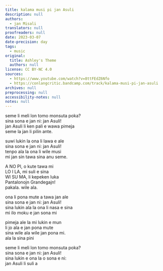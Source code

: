 ```yaml
---
title: kalama musi pi jan Asuli
description: null
authors:
  - jan Misali
translators: null
proofreaders: null
date: 2023-03-07
date-precision: day
tags:
  - music
original:
  title: Ashley's Theme
  authors: null
license: CC BY-NC 4.0
sources:
  - https://www.youtube.com/watch?v=8ttFEdZ6Nfo
  - https://conlangcritic.bandcamp.com/track/kalama-musi-pi-jan-asuli
archives: null
preprocessing: null
accessibility-notes: null
notes: null
---
```


seme li meli lon tomo monsuta poka?  \
sina sona e jan ni: jan Asuli!  \
jan Asuli li ken pali e wawa pimeja  \
seme la jan li pilin ante.

suwi lukin la ona li lawa e ale  \
sina sona e jan ni: jan Asuli!  \
tenpo ala la ona li wile musi  \
mi jan sin tawa sina anu seme.

A NO PI, o kute tawa mi  \
LO I LA, mi suli e sina  \
WI SU MA, li kepeken luka  \
Pantalonojn Grandegajn!  \
pakala. wile ala.

ona li pona mute a tawa jan ale  \
sina sona e jan ni: jan Asuli!  \
sina lukin ala la ona li nasa e sina  \
mi ilo moku e jan sona mi

pimeja ale la mi lukin e mun  \
li jo ala e jan pona mute  \
sina wile ala wile jan pona mi.  \
ala la sina pini

seme li meli lon tomo monsuta poka?  \
sina sona e jan ni: jan Asuli!  \
sina lukin e ona la o sona e ni:  \
jan Asuli li suli a
